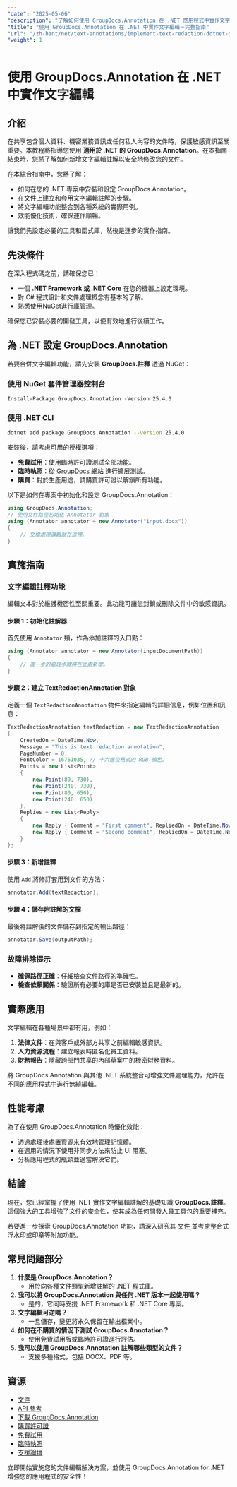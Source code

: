 ```yaml
---
"date": "2025-05-06"
"description": "了解如何使用 GroupDocs.Annotation 在 .NET 應用程式中實作文字編輯註解。輕鬆保護敏感資訊。"
"title": "使用 GroupDocs.Annotation 在 .NET 中實作文字編輯－完整指南"
"url": "/zh-hant/net/text-annotations/implement-text-redaction-dotnet-groupdocs-annotation/"
"weight": 1
---
```


# 使用 GroupDocs.Annotation 在 .NET 中實作文字編輯

## 介紹

在共享包含個人資料、機密業務資訊或任何私人內容的文件時，保護敏感資訊至關重要。本教程將指導您使用 **適用於 .NET 的 GroupDocs.Annotation**。在本指南結束時，您將了解如何新增文字編輯註解以安全地修改您的文件。

在本綜合指南中，您將了解：
- 如何在您的 .NET 專案中安裝和設定 GroupDocs.Annotation。
- 在文件上建立和套用文字編輯註解的步驟。
- 將文字編輯功能整合到各種系統的實際用例。
- 效能優化技術，確保運作順暢。

讓我們先設定必要的工具和函式庫，然後是逐步的實作指南。

## 先決條件

在深入程式碼之前，請確保您已：
- 一個 **.NET Framework 或 .NET Core** 在您的機器上設定環境。
- 對 C# 程式設計和文件處理概念有基本的了解。
- 熟悉使用NuGet進行庫管理。

確保您已安裝必要的開發工具，以便有效地進行後續工作。

## 為 .NET 設定 GroupDocs.Annotation

若要合併文字編輯功能，請先安裝 **GroupDocs.註釋** 透過 NuGet：

### 使用 NuGet 套件管理器控制台
```shell
Install-Package GroupDocs.Annotation -Version 25.4.0
```

### 使用 .NET CLI
```bash
dotnet add package GroupDocs.Annotation --version 25.4.0
```

安裝後，請考慮可用的授權選項： 
- **免費試用**：使用臨時許可證測試全部功能。
- **臨時執照**：從 [GroupDocs 網站](https://purchase.groupdocs.com/temporary-license/) 進行擴展測試。
- **購買**：對於生產用途，請購買許可證以解鎖所有功能。

以下是如何在專案中初始化和設定 GroupDocs.Annotation：
```csharp
using GroupDocs.Annotation;
// 使用文件路徑初始化 Annotator 對象
using (Annotator annotator = new Annotator("input.docx"))
{
    // 文檔處理邏輯就在這裡。
}
```

## 實施指南

### 文字編輯註釋功能

編輯文本對於維護機密性至關重要。此功能可讓您封鎖或刪除文件中的敏感資訊。

#### 步驟 1：初始化註解器
首先使用 `Annotator` 類，作為添加註釋的入口點：
```csharp
using (Annotator annotator = new Annotator(inputDocumentPath))
{
    // 進一步的處理步驟將在此處新增。
}
```

#### 步驟 2：建立 TextRedactionAnnotation 對象
定義一個 `TextRedactionAnnotation` 物件來指定編輯的詳細信息，例如位置和訊息：
```csharp
TextRedactionAnnotation textRedaction = new TextRedactionAnnotation
{
    CreatedOn = DateTime.Now,
    Message = "This is text redaction annotation",
    PageNumber = 0,
    FontColor = 16761035, // 十六進位格式的 RGB 顏色。
    Points = new List<Point>
    {
        new Point(80, 730),
        new Point(240, 730),
        new Point(80, 650),
        new Point(240, 650)
    },
    Replies = new List<Reply>
    {
        new Reply { Comment = "First comment", RepliedOn = DateTime.Now },
        new Reply { Comment = "Second comment", RepliedOn = DateTime.Now }
    }
};
```

#### 步驟 3：新增註釋
使用 `Add` 將修訂套用到文件的方法：
```csharp
annotator.Add(textRedaction);
```

#### 步驟 4：儲存附註解的文檔
最後將註解後的文件儲存到指定的輸出路徑：
```csharp
annotator.Save(outputPath);
```

### 故障排除提示
- **確保路徑正確**：仔細檢查文件路徑的準確性。
- **檢查依賴關係**：驗證所有必要的庫是否已安裝並且是最新的。

## 實際應用

文字編輯在各種場景中都有用，例如：
1. **法律文件**：在與客戶或外部方共享之前編輯敏感資訊。
2. **人力資源流程**：建立報表時匿名化員工資料。
3. **財務報告**：隱藏跨部門共享的內部草案中的機密財務資料。

將 GroupDocs.Annotation 與其他 .NET 系統整合可增強文件處理能力，允許在不同的應用程式中進行無縫編輯。

## 性能考慮

為了在使用 GroupDocs.Annotation 時優化效能：
- 透過處理後處置資源來有效地管理記憶體。
- 在適用的情況下使用非同步方法來防止 UI 阻塞。
- 分析應用程式的瓶頸並適當解決它們。

## 結論

現在，您已經掌握了使用 .NET 實作文字編輯註解的基礎知識 **GroupDocs.註釋**。這個強大的工具增強了文件的安全性，使其成為任何開發人員工具包的重要補充。 

若要進一步探索 GroupDocs.Annotation 功能，請深入研究其 [文件](https://docs.groupdocs.com/annotation/net/) 並考慮整合式浮水印或印章等附加功能。

## 常見問題部分

1. **什麼是 GroupDocs.Annotation？**
   - 用於向各種文件類型新增註解的 .NET 程式庫。
2. **我可以將 GroupDocs.Annotation 與任何 .NET 版本一起使用嗎？**
   - 是的，它同時支援 .NET Framework 和 .NET Core 專案。
3. **文字編輯可逆嗎？**
   - 一旦儲存，變更將永久保留在輸出檔案中。
4. **如何在不購買的情況下測試 GroupDocs.Annotation？**
   - 使用免費試用版或臨時許可證進行評估。
5. **我可以使用 GroupDocs.Annotation 註解哪些類型的文件？**
   - 支援多種格式，包括 DOCX、PDF 等。

## 資源
- [文件](https://docs.groupdocs.com/annotation/net/)
- [API 參考](https://reference.groupdocs.com/annotation/net/)
- [下載 GroupDocs.Annotation](https://releases.groupdocs.com/annotation/net/)
- [購買許可證](https://purchase.groupdocs.com/buy)
- [免費試用](https://releases.groupdocs.com/annotation/net/)
- [臨時執照](https://purchase.groupdocs.com/temporary-license/)
- [支援論壇](https://forum.groupdocs.com/c/annotation/)

立即開始實施您的文件編輯解決方案，並使用 GroupDocs.Annotation for .NET 增強您的應用程式的安全性！